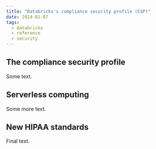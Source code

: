 ```yaml
---
title: "Databricks's compliance security profile (CSP)"
date: 2024-01-07
tags:
  - databricks
  - reference
  - security
---
```


## The compliance security profile

Some text.

## Serverless computing

Some more text.

## New HIPAA standards

Final text.
